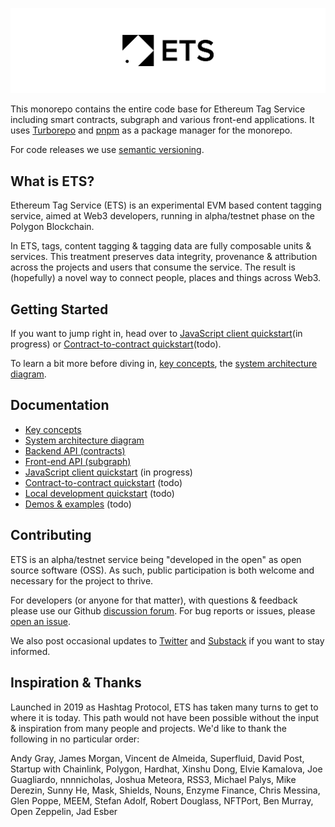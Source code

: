 <!-- markdownlint-disable MD041 -->

![System architecture diagram](./docs/assets/logo-leaderboard.png)

This monorepo contains the entire code base for Ethereum Tag Service including smart contracts, subgraph and various front-end applications. It uses [Turborepo](https://turborepo.org/) and [pnpm](https://pnpm.io/) as a package manager for the monorepo.

For code releases we use [semantic versioning](https://semver.org/).

## What is ETS?

Ethereum Tag Service (ETS) is an experimental EVM based content tagging service, aimed at Web3 developers, running in alpha/testnet phase on the Polygon Blockchain.

In ETS, tags, content tagging & tagging data are fully composable units & services. This treatment preserves data integrity, provenance & attribution across the projects and users that consume the service. The result is (hopefully) a novel way to connect people, places and things across Web3.

## Getting Started

If you want to jump right in, head over to [JavaScript client quickstart](./docs/js-client-quickstart.md)(in progress) or [Contract-to-contract quickstart](./docs/contract-to-contract-quickstart.md)(todo).

To learn a bit more before diving in, [key concepts](./docs/key-concepts.md), the [system architecture diagram](./docs/system-architecture.md/).

## Documentation

- [Key concepts](./docs/key-concepts.md)
- [System architecture diagram](./docs/system-architecture.md)
- [Backend API (contracts)](./docs/backend-api/index.md)
- [Front-end API (subgraph)](./docs/subgraph.md)
- [JavaScript client quickstart](./docs/js-client-quickstart.md) (in progress)
- [Contract-to-contract quickstart](./docs/contract-to-contract-quickstart.md) (todo)
- [Local development quickstart](./docs/local-dev-quickstart.md) (todo)
- [Demos & examples](./docs/examples.md) (todo)

## Contributing

ETS is an alpha/testnet service being "developed in the open" as open source software (OSS). As such, public participation is both welcome and necessary for the project to thrive.

For developers (or anyone for that matter), with questions & feedback please use our Github [discussion forum](https://github.com/ethereum-tag-service/ets/discussions). For bug reports or issues, please [open an issue](https://github.com/ethereum-tag-service/ets/issues).

We also post occasional updates to [Twitter](https://twitter.com/etsxyz) and [Substack](https://etsxyz.substack.com/) if you want to stay informed.

## Inspiration & Thanks

Launched in 2019 as Hashtag Protocol, ETS has taken many turns to get to where it is today. This path would not have been possible without the input & inspiration from many people and projects. We'd like to thank the following in no particular order:

Andy Gray, James Morgan, Vincent de Almeida, Superfluid, David Post, Startup with Chainlink, Polygon, Hardhat, Xinshu Dong, Elvie Kamalova, Joe Guagliardo, nnnnicholas, Joshua Meteora, RSS3, Michael Palys, Mike Derezin, Sunny He, Mask, Shields, Nouns, Enzyme Finance, Chris Messina, Glen Poppe, MEEM, Stefan Adolf, Robert Douglass, NFTPort, Ben Murray, Open Zeppelin, Jad Esber
